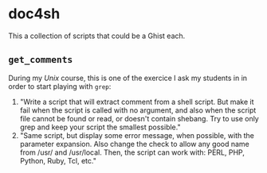 # doc4sh

This a collection of scripts that could be a Ghist each.

## `get_comments`

During my _Unix_ course, this is one of the exercice I ask my students in
in order to start playing with `grep`: 
1. "Write a script that will extract comment from a shell script. But make 
it fail when the script is called with no argument, and also when the script
file cannot be found or read, or doesn't contain shebang. Try to use only
grep and keep your script the smallest possible."
2. "Same script, but display some error message, when possible, with the
parameter expansion. Also change the check to allow any good name from 
/usr/ and /usr/local. Then, the script can work with: PERL, PHP, Python,
Ruby, Tcl, etc."


